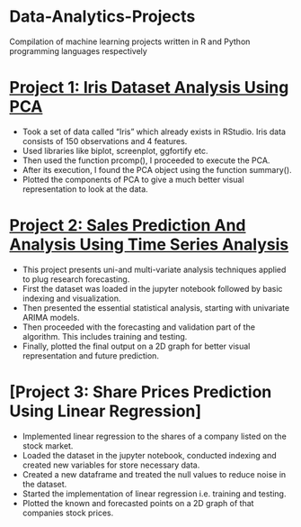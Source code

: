 # Data-Analytics-Projects
Compilation of machine learning projects written in R and Python programming languages respectively

# [Project 1: Iris Dataset Analysis Using PCA](https://github.com/shyammodi11/Data-Analytics-Projects/blob/main/PCA%20code%20(Iris%20dataset).R)
* Took a set of data called “Iris” which already exists in RStudio. Iris data consists of 150 observations and 4 features. 
* Used libraries like biplot, screenplot, ggfortify etc. 
* Then used the function prcomp(), I proceeded to execute the PCA. 
* After its execution, I found the PCA object using the function summary().
* Plotted the components of PCA to give a much better visual representation to look at the data.

# [Project 2: Sales Prediction And Analysis Using Time Series Analysis](https://github.com/shyammodi11/Data-Analytics-Projects/blob/main/Sales%20prediction%20using%20ARIMA.ipynb)
* This project presents uni-and multi-variate analysis techniques applied to plug research forecasting. 
* First the dataset was loaded in the jupyter notebook followed by basic indexing and visualization.  
* Then presented the essential statistical analysis, starting with univariate ARIMA models. 
* Then proceeded with the forecasting and validation part of the algorithm. This includes training and testing.
* Finally, plotted the final output on a 2D graph for better visual representation and future prediction.

# [Project 3: Share Prices Prediction Using Linear Regression]
* Implemented linear regression to the shares of a company listed on the stock market.
* Loaded the dataset in the jupyter notebook, conducted indexing and created new variables for store necessary data.
* Created a new dataframe and treated the null values to reduce noise in the dataset.
* Started the implementation of linear regression i.e. training and testing.
* Plotted the known and forecasted points on a 2D graph of that companies stock prices.
